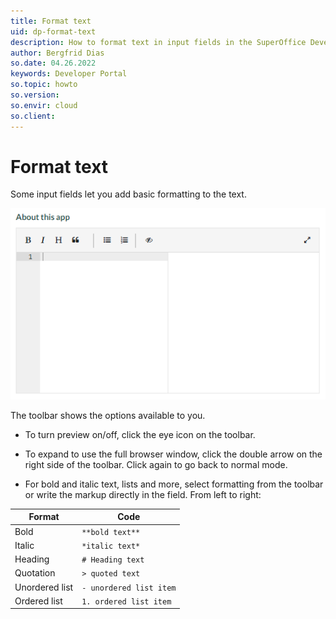 ```yaml
---
title: Format text
uid: dp-format-text
description: How to format text in input fields in the SuperOffice Developer Portal.
author: Bergfrid Dias
so.date: 04.26.2022
keywords: Developer Portal
so.topic: howto
so.version:
so.envir: cloud
so.client:
---
```


# Format text

Some input fields let you add basic formatting to the text.

![Input field with text formatting -screenshot][img1]

The toolbar shows the options available to you.

* To turn preview on/off, click the eye icon on the toolbar.

* To expand to use the full browser window, click the double arrow on the right side of the toolbar. Click again to go back to normal mode.

* For bold and italic text, lists and more, select formatting from the toolbar or write the markup directly in the field. From left to right:

| Format | Code |
|---|---|
| Bold | `**bold text**` |
| Italic | `*italic text*` |
| Heading | `# Heading text` |
| Quotation | `> quoted text` |
| Unordered list | `- unordered list item` |
| Ordered list | `1. ordered list item` |

<!-- Referenced links -->

<!-- Referenced images -->
[img1]: media/text-formatting.png
